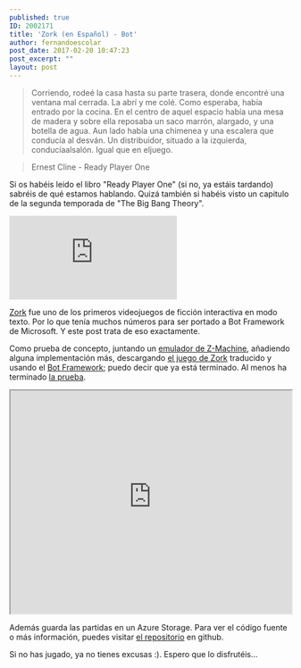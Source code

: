 ```yaml
---
published: true
ID: 2002171
title: 'Zork (en Español) - Bot'
author: fernandoescolar
post_date: 2017-02-20 10:47:23
post_excerpt: ""
layout: post
---
```

> Corriendo, rodeé la casa hasta su parte trasera, donde encontré una ventana mal cerrada. La abrí y me colé. Como esperaba, había entrado por la cocina. En el centro de aquel espacio había una mesa de madera y sobre ella reposaba un saco marrón, alargado, y una botella de agua. Aun lado había una chimenea y una escalera que conducía al desván. Un distribuidor, situado a la izquierda, conducíaalsalón. Igual que en eljuego.<!--break-->

> Ernest Cline - Ready Player One

Si os habéis leido el libro "Ready Player One" (si no, ya estáis tardando) sabréis de qué estamos hablando. Quizá también si habéis visto un capitulo de la segunda temporada de "The Big Bang Theory".

<iframe class="youtube" src="https://www.youtube.com/embed/Z-YFHHG4cvg" frameborder="0" allowfullscreen></iframe>

[Zork](https://es.wikipedia.org/wiki/Zork) fue uno de los primeros videojuegos de ficción interactiva en modo texto. Por lo que tenía muchos números para ser portado a Bot Framework de Microsoft. Y este post trata de eso exactamente.

Como prueba de concepto, juntando un [emulador de Z-Machine](https://github.com/thiloplanz/glulx-typescript), añadiendo alguna implementación más, descargando [el juego de Zork](https://juegosdetexto.wordpress.com/al-oeste-de-la-casa/salon-de-juegos/) traducido y usando el [Bot Framework](https://dev.botframework.com/); puedo decir que ya está terminado. Al menos ha terminado [la prueba](https://github.com/fernandoescolar/zork-spanish-bot).

<iframe src='https://webchat.botframework.com/embed/zork-spanish?s=hW9r9ekFv7w.cwA.5Ek.1UR7-opzpI3gcs4rLaObhZhcYcKiI2XLhTj4hPL3wQE' style="width: 100%;height: 400px;"></iframe>

Además guarda las partidas en un Azure Storage. Para ver el código fuente o más información, puedes visitar [el repositorio](https://github.com/fernandoescolar/zork-spanish-bot) en github.

Si no has jugado, ya no tienes excusas :). Espero que lo disfrutéis...

